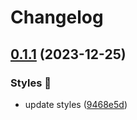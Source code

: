 # Changelog

## [0.1.1](https://github.com/hbstack/syntax-highlighting/compare/styles/solarized-light/v0.1.0...styles/solarized-light/v0.1.1) (2023-12-25)


### Styles 🎨

* update styles ([9468e5d](https://github.com/hbstack/syntax-highlighting/commit/9468e5d054f6c1775a1966bcf308506cebd2f804))
